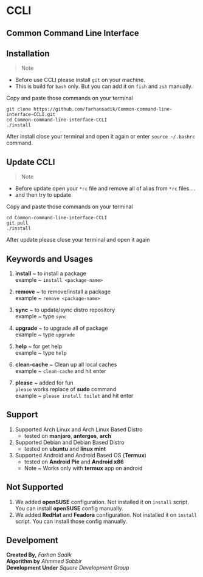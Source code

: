# CCLI 
## Common Command Line Interface

## Installation
> Note 
 * Before use CCLI please install `git` on your machine.
 * This is build for `bash` only. But you can add it on `fish` and `zsh` manually.

Copy and paste those commands on your terminal 
```
git clone https://github.com/farhansadik/Common-command-line-interface-CCLI.git
cd Common-command-line-interface-CCLI
./install
```
After install close your terminal and open it again or enter `source ~/.bashrc` command. 

## Update CCLI
> Note 
 * Before update open your `*rc` file and remove all of alias from `*rc` files....
 * and then try to update 
 
Copy and paste those commands on your terminal 
```
cd Common-command-line-interface-CCLI
git pull
./install
```
After update please close your terminal and open it again

## Keywords and Usages
 1. **install** ~ to install a package  <br>
 example ~ ```install <package-name>``` 
 
 2. **remove** ~ to remove/install a package <br>
 example ~ ```remove <package-name>``` 
 
 3. **sync** ~ to update/sync distro repository <br>
 example ~ type ```sync```
 
 4. **upgrade** ~ to upgrade all of package <br>
 example ~ type ```upgrade```

 5. **help** ~ for get help <br>
 example ~ type ```help``` 
 
 6. **clean-cache** ~ Clean up all local caches <br>
 example ~ `clean-cache` and hit enter  
 
 7. **please** ~ added for fun <br>
 `please` works replace of **sudo** command <br>
 example ~ `please install toilet` and hit enter 
 
## Support 
 1. Supported Arch Linux and Arch Linux Based Distro
     * tested on **manjaro**, **antergos**, **arch**
 2. Supported Debian and Debian Based Distro
     * tested on **ubuntu** and **linux mint**
 3. Supported Android and Android Based OS (**Termux**)
     * tested on **Android Pie** and **Android x86** 
     * Note ~ Works only with **termux** app on android
     
## Not Supported 
 1. We added **openSUSE** configuration. Not installed it on `install` script. You can install **openSUSE** config manually. 
 2. We added **RedHat** and **Feadora** configuration. Not installed it on `install` script. You can install those config manually. 

## Develpoment
**Created By,** 
_Farhan Sadik_ <br>
**Algorithm by** 
_Ahmmed Sabbir_ <br>
**Development Under** 
_Square Development Group_